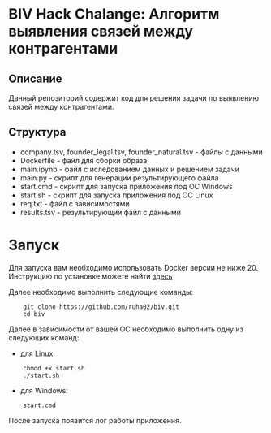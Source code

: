 # BIV Hack Chalange: Алгоритм выявления связей между контрагентами

## Описание
Данный репозиторий содержит код для решения задачи по выявлению связей между контрагентами. 

## Структура
- company.tsv, founder_legal.tsv, founder_natural.tsv - файлы с данными
- Dockerfile - файл для сборки образа
- main.ipynb - файл с иследованием данных и решением задачи
- main.py - скрипт для генерации результирующего файла
- start.cmd - скрипт для запуска приложения под ОС Windows
- start.sh - скрипт для запуска приложения под ОС Linux
- req.txt - файл с зависимостями 
- results.tsv - результирующий файл с данными

# Запуск
Для запуска вам необходимо использовать Docker версии не ниже 20. Инструкцию по установке можете найти [здесь](https://docs.docker.com/engine/install/)

Далее необходимо выполнить следующие команды:
```
    git clone https://github.com/ruha02/biv.git
    cd biv
```
Далее в зависимости от вашей ОС необходимо выполнить одну из следующих команд:
- для Linux:
```
    chmod +x start.sh
    ./start.sh
```
- для Windows:
```
    start.cmd
```
После запуска появится лог работы приложения.
